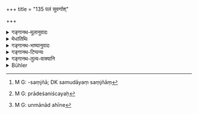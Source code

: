 +++
title = "135 पलं सुवर्णाश्"

+++

<details><summary>गङ्गानथ-मूलानुवादः</summary>

Four ‘gold-pieces’ make one ‘pala,’ ten palas one ‘dharaṇa’; and two ‘guñja-berries’ of equal weight should be known as one ‘silver-bean.’—(135)
</details>

<details><summary>मेधातिथिः</summary>

[^१७१]:
     M G DK: raupya-

**पलम्** इति संज्ञानिर्देशः । **सुवर्णम्** इति संज्ञी । **चत्वार** इति विशेषणम् । **धरणम्** इति संज्ञा । **दश पलानीति** संज्ञी । **द्वे कृष्णले** इति संज्ञा । **रूप्यमाषक** इति समुदायसंज्ञां[^१७२] मन्यन्ते । <u>ननु</u> रूप्यविषयमाषकनिर्देशे द्वे कृष्णले प्रतिपत्तव्ये इति प्रतिजानीते । ततश् चानिश्चयः[^१७३] । **समधृते** । तुलासूत्रके उन्मानादिहीने[^१७४] यदि धार्येते । प्रयोजनं मध्यशब्दवत् (म्ध् ८.१३४), यतो ऽसमयाद् धार्यमाणतया परिमाणानिश्चयः ॥ ८.१३५ ॥


[^१७४]:
     M G: unmānād ahīne


[^१७३]:
     M G: prādeśaniścayaḥ


[^१७२]:
     M G: -saṃjñā; DK samudāyaṃ saṃjñāṃ
</details>

<details><summary>गङ्गानथ-भाष्यानुवादः</summary>

‘*Pala*’ is the name, and ‘*gold-piece*’ the thing named, ‘*four*’ is its qualifying adjunct.

‘*Two kṛṣṇalas*’ is the thing named, and the compound term ‘*Silver-Bean*’ the name.

“What the text declares is that when we come to ascertain the exact measure of the ‘*Bean*’ in connection with silver, we have to understand it us being equal to ‘*two guñja-berries*.’ Now this makes the measure indefinite.”

It is in view of this that the text has added the epithet ‘*of equal weight*’; *i.e*., the two are to be held on each pan of the weighing-scale, without any other kinds of measure. The sense of this epithet has to be explained on the same lines as that of the epithet ‘*middling*’ (in verse 134); and its use lies in the fact that if unequal beans were meant, the weight would remain indefinite.—(135)
</details>

<details><summary>गङ्गानथ-टिप्पन्यः</summary>

This verse is quoted in *Parāśaramādhava* (Vyavahāra, p. 115);—in
*Vivādaratnākara* (p. 666), which adds that the construction is
‘*daśapalāni dharaṇam*’;—in *Hemādri* (Vrata, p. 58);—and in
*Nṛsiṃhaprasāda* (Dāna, 4a).
</details>

<details><summary>गङ्गानथ-तुल्य-वाक्यानि</summary>

**(verses 8.131-137)  
**

See Comparative notes for [Verse 8.131].
</details>

<details><summary>Bühler</summary>

135	Four suvarnas are one pala, and ten palas one dharana; two krishnalas (of silver), weighed together, must be considered one mashaka of silver.
</details>
